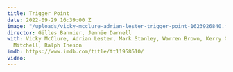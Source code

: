 ```yaml
---
title: Trigger Point
date: 2022-09-29 16:39:00 Z
image: "/uploads/vicky-mcclure-adrian-lester-trigger-point-1623926840.jpeg"
director: Gilles Bannier, Jennie Darnell
with: Vicky McClure, Adrian Lester, Mark Stanley, Warren Brown, Kerry Godliman, Ewan
  Mitchell, Ralph Ineson
imdb: https://www.imdb.com/title/tt11958610/
video: 
---
```


